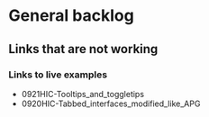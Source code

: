 # General backlog

## Links that are not working

### Links to live examples

* 0921HIC-Tooltips_and_toggletips
* 0920HIC-Tabbed_interfaces_modified_like_APG


